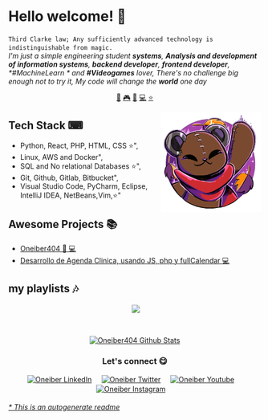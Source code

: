 # Hello welcome! 👋


`Third Clarke law; Any sufficiently advanced technology is indistinguishable from magic.`<br><em> I'm just a simple engineering student **systems**, **Analysis and development of information systems**, **backend developer**, **frontend developer**, **#MachineLearn* * and **#Videogames** lover, There's no challenge big enough not to try it, My code will change the **world** one day</em>


<p align="center">
<a href="https://github.com/Oneiber404/Oneiber404/blob/master/ai.md">🤖</a>
<a href="https://github.com/Oneiber404/Oneiber404/blob/master/gamedev.md">🎮</a>
<a href="https://github.com/Oneiber404/Oneiber404/blob/master/blockchain.md">🔑</a>
<a href="https://github.com/Oneiber404/Oneiber404/blob/master/backend.md">💻</a>
<a href="https://github.com/Oneiber404/Oneiber404/blob/master/frontend.md">⭐</a>
</p>


<a href="https://twitter.com/oneiber404">
<img align="right" height="auto" width="200" src="https://github.com/Oneiber404/Oneiber404/raw/master/img/pequesoft.png"/>
</a>


## Tech Stack ⌨
- Python, React, PHP, HTML, CSS ⭐",
- Linux, AWS and Docker",
- SQL and No relational Databases ⭐",
- Git, Github, Gitlab, Bitbucket",
- Visual Studio Code, PyCharm, Eclipse, IntelliJ IDEA, NetBeans,Vim,⭐"

## Awesome Projects 📚
- [Oneiber404  🤖 💻](https://github.com/Oneiber404/Oneiber404) 
- [Desarrollo de Agenda Clinica, usando JS, php y fullCalendar  💻](https://github.com/Oneiber404/Agenda_clinica)


## my playlists 🎶
<p align="center"><a href="https://open.spotify.com/playlist/4vahPqdI1JRwFgfrXMLu2X?si=46900e6a08a14d9a" target="blank"><img align="center" width="200px" src=""/></a>&nbsp;&nbsp;
<a href="https://open.spotify.com/playlist/4vahPqdI1JRwFgfrXMLu2X?si=46900e6a08a14d9a" target="blank"><img align="center" width="200px" src="https://i.ytimg.com/vi/hvVg72uCMt4/hqdefault.jpg?sqp=-oaymwEjCNACELwBSFryq4qpAxUIARUAAAAAGAElAADIQj0AgKJDeAE=&rs=AOn4CLCVDKL6v32wnUCY5-idSc7RBUNHyA"/></a>&nbsp;&nbsp;

</p>


<br>

<p align="center">
<a href="#user-30538313-pinned-items-reorder-form">
<img align="center" src="https://github-readme-stats.vercel.app/api?username=Oneiber404&bg_color=30,e96443,904e95&title_color=fff&text_color=fff" alt="Oneiber404 Github Stats"/>
</a>
</p>

<div align="center">
<h3 align="center">Let's connect 😋</h3>
</div>
<p align="center">
<a href="https://www.linkedin.com/in/oneiber2020/" target="blank">
<img align="center" width="30px" alt="Oneiber LinkedIn" src="https://www.vectorlogo.zone/logos/linkedin/linkedin-icon.svg"/></a> &nbsp; &nbsp;
<a href="https://twitter.com/oneiber404" target="blank">
<img align="center" width="30px" alt="Oneiber Twitter" src="https://www.vectorlogo.zone/logos/twitter/twitter-official.svg"/></a> &nbsp; &nbsp;
<a href="https://www.youtube.com/@oneiber404" target="blank">
<img align="center" width="30px" alt="Oneiber Youtube" src="https://www.vectorlogo.zone/logos/youtube/youtube-icon.svg"/></a> &nbsp; &nbsp;
<a href="https://www.instagram.com/oneiber404/" target="blank">
<img align="center" width="30px" alt="Oneiber Instagram" src="https://www.vectorlogo.zone/logos/instagram/instagram-icon.svg"/></a> &nbsp; &nbsp;

</p>


###### [* This is an autogenerate readme](https://github.com/Oneiber404/Oneiber404/tree/master/ReadmeGenerator)

